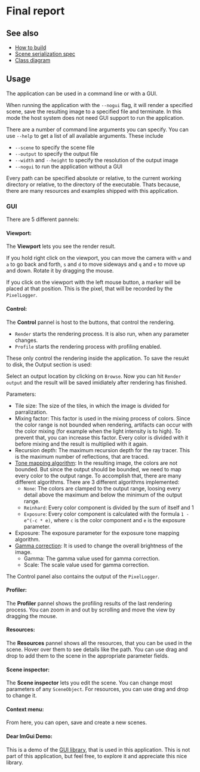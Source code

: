 # Final report

## See also

- [How to build](build.md)
- [Scene serialization spec](scene_serialization_spec.md)
- [Class diagram](class_diagram.md)

## Usage

The application can be used in a command line or with a GUI.

When running the application with the `--nogui` flag, it will render a specified scene, save the resulting image to a specified file and terminate. 
In this mode the host system does not need GUI support to run the application.

There are a number of command line arguments you can specify. You can use `--help` to get a list of all available arguments. These include 
- `--scene` to specify the scene file
- `--output` to specify the output file
- `--width` and `--height` to specify the resolution of the output image 
- `--nogui` to run the application without a GUI

Every path can be specified absolute or relative, to the current working directory or relative, to the directory of the executable. Thats because, there are many resources and examples shipped with this application.

### GUI

There are 5 different pannels:

#### Viewport:

The **Viewport** lets you see the render result. 

If you hold right click on the viewport, you can move the camera with `w` and `a` to go back and forth, `s` and `d` to move sideways and `q` and `e` to move up and down. Rotate it by dragging the mouse.

If you click on the viewport with the left mouse button, a marker will be placed at that position. This is the pixel, that will be recorded by the `PixelLogger`.

#### Control:

The **Control** pannel is host to the buttons, that control the rendering.

- `Render` starts the rendering process. It is also run, when any parameter changes.
- `Profile` starts the rendering process with profiling enabled.

These only control the rendering inside the application. To save the resukt to disk, the Output section is used:

Select an output location by clicking on `Browse`. Now you can hit `Render output` and the result will be saved imidiately after rendering has finished.

Parameters:
- Tile size: The size of the tiles, in which the image is divided for parralization.
- Mixing factor: This factor is used in the mixing process of colors. Since the color range is not bounded when rendering, artifacts can occur with the color mixing (for example when the light intensity is to high). To prevent that, you can increase this factor. Every color is divided with it before mixing and the result is multiplied with it again. 
- Recursion depth: The maximum recursion depth for the ray tracer. This is the maximum number of reflections, that are traced.
- [Tone mapping algorithm](../src/rt_renderer.cpp#L29): In the resulting image, the colors are not bounded. But since the output should be bounded, we need to map every color to the output range. To accomplish that, there are many different algorithms. There are 3 different algorithms implemented:
    - `None`: The colors are clamped to the output range, loosing every detail above the maximum and below the minimum of the output range.
    - `Reinhard`: Every color component is divided by the sum of itself and 1
    - `Exposure`: Every color component is calculated with the formula `1 - e^(-c * e)`, where `c` is the color component and `e` is the exposure parameter.
- Exposure: The exposure parameter for the exposure tone mapping algorithm.
- [Gamma correction](../src/rt_renderer.cpp#L39): It is used to change the overall brightness of the image.
    - Gamma: The gamma value used for gamma correction.
    - Scale: The scale value used for gamma correction.

The Control panel also contains the output of the `PixelLogger`.

#### Profiler:

The **Profiler** pannel shows the profiling results of the last rendering process. You can zoom in and out by scrolling and move the view by dragging the mouse.

#### Resources:

The **Resources** pannel shows all the resources, that you can be used in the scene. Hover over them to see details like the path. You can use drag and drop to add them to the scene in the appropriate parameter fields.

#### Scene inspector:

The **Scene inspector** lets you edit the scene. You can change most parameters of any `SceneObject`. For resources, you can use drag and drop to change it.

#### Context menu:

From here, you can open, save and create a new scenes.

#### Dear ImGui Demo:

This is a demo of the [GUI library](https://github.com/ocornut/imgui), that is used in this application. This is not part of this application, but feel free, to explore it and appreciate this nice library. 